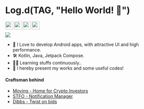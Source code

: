 # Log.d(TAG, "Hello World! 👋")
<p>
    <a href="https://www.linkedin.com/in/jaikeerthick/">
  <img align="left" width="25px" src="https://cdn4.iconfinder.com/data/icons/social-messaging-ui-color-shapes-2-free/128/social-linkedin-circle-512.png" />
</a>
<a href="https://www.instagram.com/jaikeerthick/">
  <img align="left" width="25px" src="https://assets.stickpng.com/images/580b57fcd9996e24bc43c521.png" />
</a>
<a href="https://github.com/jaikeerthick">
  <img align="left"  width="25px" src="https://cdn3.iconfinder.com/data/icons/inficons/512/github.png" />
</a>
<a href="mailto:jaikeerthick@gmail.com">
  <img align="left" width="25px" src="https://logodownload.org/wp-content/uploads/2018/03/gmail-logo-16.png" />
    </a>
  <br><br>
  
<img src="https://komarev.com/ghpvc/?username=jaikeerthick&color=brightgreen">
</p>

* 📲 I Love to develop Android apps, with attractive UI and high performance.<br/>
* 🛠 Kotlin, Java, Jetpack Compose.
* 👶🏻 Learning stuffs continuously..<br>
* 🍜 I hereby present my works and some useful codes!<br/>

#### Craftsman behind

- [Moving - Home for Crypto Investors](https://play.google.com/store/apps/details?id=com.moving.future&hl=en_GB&gl=IN)
- [STFO - Notification Manager](https://play.google.com/store/apps/details?id=com.spacenos.labs.qsmart.privacy.notificationmanager&hl=en&gl=US)
- [Dibbs - Twist on bids ](https://dibbstechnology.com)

